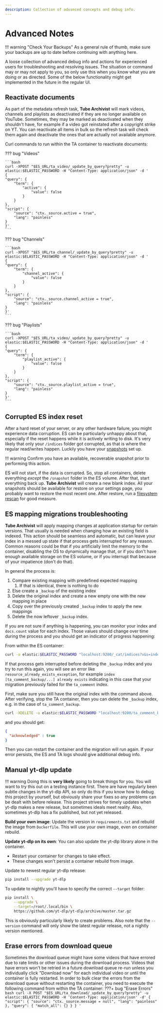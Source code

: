 ```yaml
---
description: Collection of advanced concepts and debug info.
---
```


# Advanced Notes

!!! warning "Check Your Backups"
	As a general rule of thumb, make sure your backups are up to date before continuing with anything here.

A loose collection of advanced debug info and actions for experienced users for troubleshooting and resolving issues. The situation or command may or may not apply to you, so only use this when you know what you are doing or as directed. Some of the below functionality might get implemented in the future in the regular UI.

## Reactivate documents
As part of the metadata refresh task, **Tube Archivist** will mark videos, channels and playlists as deactivated if they are no longer available on YouTube. Sometimes, they may be marked as deactivated when they shouldn't have, for example if a video got reinstated after a copyright strike on YT. You can reactivate all items in bulk so the refresh task will check them again and deactivate the ones that are actually not available anymore.

Curl commands to run within the TA container to reactivate documents:

??? bug "Videos"

    ```bash
	curl -XPOST "$ES_URL/ta_video/_update_by_query?pretty" -u elastic:$ELASTIC_PASSWORD -H "Content-Type: application/json" -d '
	{
	"query": {
		"term": {
			"active": {
				"value": false
			}
		}
	},
	"script": {
		"source": "ctx._source.active = true",
		"lang": "painless"
	}
	}'
	```

??? bug "Channels"

	```bash
	curl -XPOST "$ES_URL/ta_channel/_update_by_query?pretty" -u elastic:$ELASTIC_PASSWORD -H "Content-Type: application/json" -d '
	{
	"query": {
		"term": {
			"channel_active": {
				"value": false
			}
		}
	},
	"script": {
		"source": "ctx._source.channel_active = true",
		"lang": "painless"
	}
	}'
	```

??? bug "Playlists"

	```bash
	curl -XPOST "$ES_URL/ta_video/_update_by_query?pretty" -u elastic:$ELASTIC_PASSWORD -H "Content-Type: application/json" -d '
	{
	"query": {
		"term": {
			"playlist_active": {
				"value": false
			}
		}
	},
	"script": {
		"source": "ctx._source.playlist_active = true",
		"lang": "painless"
	}
	}'
	```

## Corrupted ES index reset
After a hard reset of your server, or any other hardware failure, you might experience data corruption. ES can be particularly unhappy about that, especially if the reset happens while it is actively writing to disk. It's very likely that only your `/indices` folder got corrupted, as that is where the regular read/writes happen. Luckily you have your [snapshots](settings/application.md#snapshots) set up.

!!! warning
	Confirm you have an available, recoverable snapshot prior to performing this action.

ES will not start, if the data is corrupted. So, stop all containers, delete everything *except* the `/snapshot` folder in the ES volume. After that, start everything back up. **Tube Archivist** will create a new blank index. All your snapshots should be available for restore on your settings page, you probably want to restore the most recent one. After restore, run a [filesystem rescan](settings/actions.md#rescan-filesystem) for good measure.

## ES mapping migrations troubleshooting

**Tube Archivist** will apply mapping changes at application startup for certain versions. That usually is needed when changing how an existing field is indexed. This action should be seamless and automatic, but can leave your index in a messed up state if that process gets interrupted for any reason. Common reasons could be that if you artificially limit the memory to the container, disabling the OS to dynamically manage that, or if you don't have enough available storage on the ES volume, or if you interrupt that because of your impatience (don't do that).

In general the process is:

1. Compare existing mapping with predefined expected mapping
	1. If that is identical, there is nothing to do
1. Else create a `_backup` of the existing index
1. Delete the original index and create a new empty one with the new mapping in place
1. Copy over the previously created `_backup` index to apply the new mappings
1. Delete the now leftover `_backup` index.

If you are not sure if anything is happening, you can monitor your index and `docs.count` value for each index. Those values should change over time during the process and you should get an indicator of progress happening:

From within the ES container:

```bash
curl -u elastic:$ELASTIC_PASSWORD "localhost:9200/_cat/indices?v&s=index"
```

If that process gets interrupted before deleting the `_backup` index and you try to run this again, you will see an error like `resource_already_exists_exception`, for example `index [ta_comment_backup/...] already exists` indicating in this case that your migration previously failed for the `ta_comment` index.

First, make sure you still have the original index with the command above. After verifying, stop the TA container, then you can delete the `_backup` index, e.g. in the case of `ta_comment_backup`.

```bash
curl -XDELETE -u elastic:$ELASTIC_PASSWORD "localhost:9200/ta_comment_backup?pretty"
```

and you should get:
```json
{
  "acknowledged" : true
}
```

Then you can restart the container and the migration will run again. If your error persists, the ES and TA logs should give additional debug info.

## Manual yt-dlp update
!!! warning 
	Doing this is **very likely** going to break things for you. You will want to try this out on a testing instance first. There are have regularly been subtle changes in the yt-dlp API, so only do this if you know how to debug this project by yourself, but obviously share your fixes so any problems can be dealt with before release.
This project strives for timely updates when yt-dlp makes a new release, but sometimes ideals meet reality. Also, sometimes yt-dlp has a fix published, but not yet released.

**Build your own image**: Update the version in `requirements.txt` and rebuild the image from `Dockerfile`. This will use your own image, even on container rebuild.

**Update yt-dlp on its own**: You can also update the yt-dlp library alone in the container.

- Restart your container for changes to take effect.
- These changes won't persist a container rebuild from image.

Update to newest regular yt-dlp release:

```bash
pip install --upgrade yt-dlp
```

To update to nightly you'll have to specify the correct `--target` folder:
```bash
pip install \
    --upgrade \
    --target=/root/.local/bin \
    https://github.com/yt-dlp/yt-dlp/archive/master.tar.gz
```
This is obviously particularly likely to create problems. Also note that the `--version` command will only show the latest regular release, not a nightly version mentioned.

## Erase errors from download queue
Sometimes the download queue might have some videos that have errored due to rate limits or other issues during the download process. Videos that have errors won't be retried in a future download queue re-run unless you individually click "Download now" for each individual video or until the container is fully restarted. In order to bulk clear the errors from the download queue without restarting the container, you need to execute the following command from within the TA container:
???+ bug "Erase Errors"
	```bash
	curl -X POST "$ES_URL/ta_download/_update_by_query?pretty" -u elastic:$ELASTIC_PASSWORD -H 'Content-Type: application/json' -d'
	{
	"script": {
		"source": "ctx._source.message = null",
		"lang": "painless"
	},
	"query": {
		"match_all": {}
	}
	}
	'
	```
